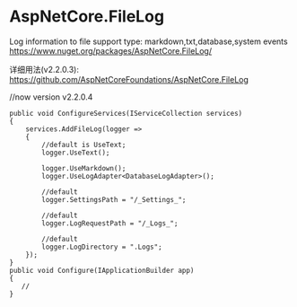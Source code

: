 # AspNetCore.FileLog
Log information to file
support type: markdown,txt,database,system events
https://www.nuget.org/packages/AspNetCore.FileLog/

详细用法(v2.2.0.3): https://github.com/AspNetCoreFoundations/AspNetCore.FileLog

//now version v2.2.0.4

    public void ConfigureServices(IServiceCollection services)
    {
        services.AddFileLog(logger =>
        {
            //default is UseText;
            logger.UseText();

            logger.UseMarkdown();
            logger.UseLogAdapter<DatabaseLogAdapter>();

            //default
            logger.SettingsPath = "/_Settings_";

            //default
            logger.LogRequestPath = "/_Logs_";

            //default
            logger.LogDirectory = ".Logs";
        });
    }
    public void Configure(IApplicationBuilder app)
    {
       // 
    }
